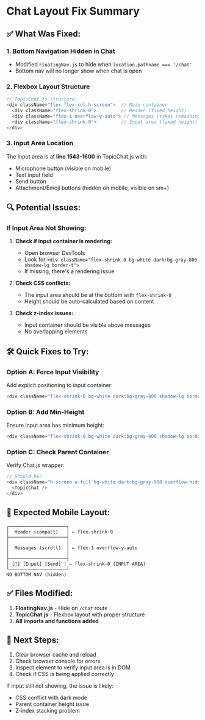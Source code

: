 # Chat Layout Fix Summary

## ✅ What Was Fixed:

### 1. **Bottom Navigation Hidden in Chat**
- Modified `FloatingNav.js` to hide when `location.pathname === '/chat'`
- Bottom nav will no longer show when chat is open

### 2. **Flexbox Layout Structure**
```javascript
// TopicChat.js structure:
<div className="flex flex-col h-screen">  // Main container
  <div className="flex-shrink-0">         // Header (fixed height)
  <div className="flex-1 overflow-y-auto"> // Messages (takes remaining space)
  <div className="flex-shrink-0">         // Input area (fixed height)
</div>
```

### 3. **Input Area Location**
The input area is at **line 1543-1600** in TopicChat.js with:
- Microphone button (visible on mobile)
- Text input field
- Send button
- Attachment/Emoji buttons (hidden on mobile, visible on sm+)

## 🔍 Potential Issues:

### **If Input Area Not Showing:**

1. **Check if input container is rendering:**
   - Open browser DevTools
   - Look for `<div className="flex-shrink-0 bg-white dark:bg-gray-800 shadow-lg border-t">`
   - If missing, there's a rendering issue

2. **Check CSS conflicts:**
   - The input area should be at the bottom with `flex-shrink-0`
   - Height should be auto-calculated based on content

3. **Check z-index issues:**
   - Input container should be visible above messages
   - No overlapping elements

## 🛠️ Quick Fixes to Try:

### **Option A: Force Input Visibility**
Add explicit positioning to input container:
```javascript
<div className="flex-shrink-0 bg-white dark:bg-gray-800 shadow-lg border-t border-gray-200 dark:border-gray-700 sticky bottom-0">
```

### **Option B: Add Min-Height**
Ensure input area has minimum height:
```javascript
<div className="flex-shrink-0 bg-white dark:bg-gray-800 shadow-lg border-t border-gray-200 dark:border-gray-700 min-h-[60px]">
```

### **Option C: Check Parent Container**
Verify Chat.js wrapper:
```javascript
// Should be:
<div className="h-screen w-full bg-white dark:bg-gray-900 overflow-hidden">
  <TopicChat />
</div>
```

## 📱 Expected Mobile Layout:

```
┌─────────────────────┐
│  Header (compact)   │ ← flex-shrink-0
├─────────────────────┤
│                     │
│  Messages (scroll)  │ ← flex-1 overflow-y-auto
│                     │
├─────────────────────┤
│ [🎤] [Input] [Send] │ ← flex-shrink-0 (INPUT AREA)
└─────────────────────┘
NO BOTTOM NAV (hidden)
```

## ✅ Files Modified:

1. **FloatingNav.js** - Hide on `/chat` route
2. **TopicChat.js** - Flexbox layout with proper structure
3. **All imports and functions added**

## 🎯 Next Steps:

1. Clear browser cache and reload
2. Check browser console for errors
3. Inspect element to verify input area is in DOM
4. Check if CSS is being applied correctly

If input still not showing, the issue is likely:
- CSS conflict with dark mode
- Parent container height issue
- Z-index stacking problem
